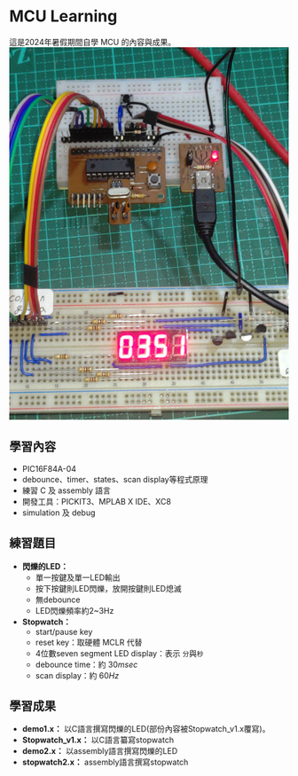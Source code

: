 # MCU Learning
這是2024年暑假期間自學 MCU 的內容與成果。
![picture](picture/P_20240730_215746.jpg)
## 學習內容
- PIC16F84A-04
- debounce、timer、states、scan display等程式原理
- 練習 C 及 assembly 語言
- 開發工具：PICKIT3、MPLAB X IDE、XC8
- simulation 及 debug

## 練習題目
- **閃爍的LED：**
  - 單一按鍵及單一LED輸出
  - 按下按鍵則LED閃爍，放開按鍵則LED熄滅
  - 無debounce
  - LED閃爍頻率約2~3Hz
- **Stopwatch：**
  - start/pause key
  - reset key：取硬體 MCLR 代替
  - 4位數seven segment LED display：表示 `分`與`秒`
  - debounce time：約 $`30msec`$
  - scan display：約 $`60Hz`$

## 學習成果
- **demo1.x：**
以C語言撰寫閃爍的LED(部份內容被Stopwatch_v1.x覆寫)。
- **Stopwatch_v1.x：**
以C語言纂寫stopwatch
- **demo2.x：**
以assembly語言撰寫閃爍的LED
- **stopwatch2.x：**
  assembly語言撰寫stopwatch
